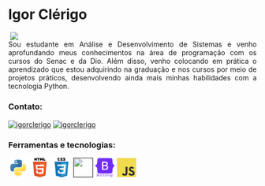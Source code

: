 <h1 align="left">Igor Clérigo</h1>
<img align="right" width="500" src="https://cdn.dribbble.com/users/1162077/screenshots/3848914/programmer.gif">

<p align="justify">Sou estudante em Análise e Desenvolvimento de Sistemas e venho aprofundando meus conhecimentos na área de programação com os cursos do Senac e da Dio.
Além disso, venho colocando em prática o aprendizado que estou adquirindo na graduação e nos cursos por meio de projetos práticos, desenvolvendo ainda mais minhas habilidades com a tecnologia Python.</p>


<h3>Contato:</h3>
<p align="left">
<a href="https://linkedin.com/in/igorclerigo" target="blank"><img align="center" src="https://raw.githubusercontent.com/rahuldkjain/github-profile-readme-generator/master/src/images/icons/Social/linked-in-alt.svg" alt="igorclerigo" height="30" width="40" /></a>
<a href="https://stackoverflow.com/users/igorclerigo" target="blank"><img align="center" src="https://raw.githubusercontent.com/rahuldkjain/github-profile-readme-generator/master/src/images/icons/Social/stack-overflow.svg" alt="igorclerigo" height="30" width="40" /></a>
</p>

<h3 align="left">Ferramentas e tecnologias:</h3>

<p align="left">  
<a href=""><img src="https://raw.githubusercontent.com/devicons/devicon/master/icons/python/python-original.svg" width="40" height="40"/></a>
<a href=""><img src="https://raw.githubusercontent.com/devicons/devicon/master/icons/html5/html5-original-wordmark.svg" width="40" height="40"/></a>
<a href=""><img src="https://raw.githubusercontent.com/devicons/devicon/master/icons/css3/css3-original-wordmark.svg" width="40" height="40"/></a>
<a href=""><img src="https://www.vectorlogo.zone/logos/git-scm/git-scm-icon.svg" width="40" height="40"/></a> 
<a href=""><img src="https://raw.githubusercontent.com/devicons/devicon/master/icons/bootstrap/bootstrap-plain-wordmark.svg" width="40" height="40"/></a> 
<a href=""><img src="https://raw.githubusercontent.com/devicons/devicon/master/icons/javascript/javascript-original.svg" width="40" height="40"/></a>


</p>

